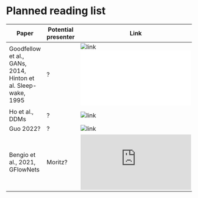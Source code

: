 # Planned reading list

| Paper | Potential presenter | Link |
| ------- | ------- | ------- |
| Goodfellow et al., GANs, 2014, Hinton et al. Sleep-wake, 1995  | ? | ![link](https://arxiv.org/abs/1406.2661) ![link](/www.cs.toronto.edu/~hinton/absps/ws.pdf) |
| Ho et al., DDMs  | ? | ![link](https://arxiv.org/pdf/2006.11239)|
| Guo 2022? | ? | ![link](https://arxiv.org/pdf/2208.11970)|
| Bengio et al., 2021, GFlowNets | Moritz? |  ![paper](https://proceedings.neurips.cc/paper/2021/hash/e614f646836aaed9f89ce58e837e2310-Abstract.html) | 
